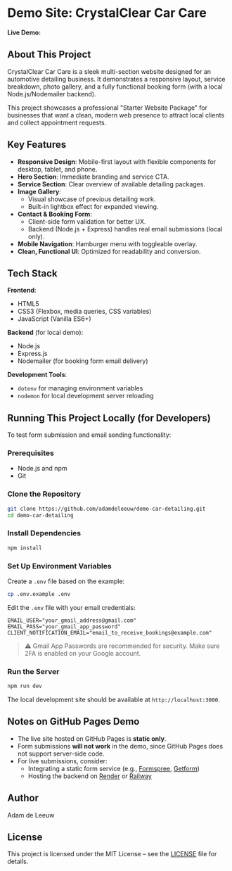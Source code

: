 # Demo Site: CrystalClear Car Care

**Live Demo:** 

## About This Project

CrystalClear Car Care is a sleek multi-section website designed for an automotive detailing business. It demonstrates a responsive layout, service breakdown, photo gallery, and a fully functional booking form (with a local Node.js/Nodemailer backend).

This project showcases a professional "Starter Website Package" for businesses that want a clean, modern web presence to attract local clients and collect appointment requests.

## Key Features

- **Responsive Design**: Mobile-first layout with flexible components for desktop, tablet, and phone.
- **Hero Section**: Immediate branding and service CTA.
- **Service Section**: Clear overview of available detailing packages.
- **Image Gallery**:
  - Visual showcase of previous detailing work.
  - Built-in lightbox effect for expanded viewing.
- **Contact & Booking Form**:
  - Client-side form validation for better UX.
  - Backend (Node.js + Express) handles real email submissions (local only).
- **Mobile Navigation**: Hamburger menu with toggleable overlay.
- **Clean, Functional UI**: Optimized for readability and conversion.

## Tech Stack

**Frontend**:
- HTML5
- CSS3 (Flexbox, media queries, CSS variables)
- JavaScript (Vanilla ES6+)

**Backend** (for local demo):
- Node.js
- Express.js
- Nodemailer (for booking form email delivery)

**Development Tools**:
- `dotenv` for managing environment variables
- `nodemon` for local development server reloading

## Running This Project Locally (for Developers)

To test form submission and email sending functionality:

### Prerequisites

- Node.js and npm
- Git

### Clone the Repository

```bash
git clone https://github.com/adamdeleeuw/demo-car-detailing.git
cd demo-car-detailing
```

### Install Dependencies

```bash
npm install
```

### Set Up Environment Variables

Create a `.env` file based on the example:

```bash
cp .env.example .env
```

Edit the `.env` file with your email credentials:

```env
EMAIL_USER="your_gmail_address@gmail.com"
EMAIL_PASS="your_gmail_app_password"
CLIENT_NOTIFICATION_EMAIL="email_to_receive_bookings@example.com"
```

> ⚠️ Gmail App Passwords are recommended for security. Make sure 2FA is enabled on your Google account.

### Run the Server

```bash
npm run dev
```

The local development site should be available at `http://localhost:3000`.

## Notes on GitHub Pages Demo

- The live site hosted on GitHub Pages is **static only**.
- Form submissions **will not work** in the demo, since GitHub Pages does not support server-side code.
- For live submissions, consider:
  - Integrating a static form service (e.g., [Formspree](https://formspree.io), [Getform](https://getform.io))
  - Hosting the backend on [Render](https://render.com) or [Railway](https://railway.app)

## Author

Adam de Leeuw

## License

This project is licensed under the MIT License – see the [LICENSE](./LICENSE) file for details.
